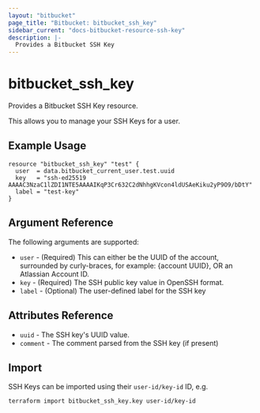 ```yaml
---
layout: "bitbucket"
page_title: "Bitbucket: bitbucket_ssh_key"
sidebar_current: "docs-bitbucket-resource-ssh-key"
description: |-
  Provides a Bitbucket SSH Key
---
```


# bitbucket\_ssh\_key

Provides a Bitbucket SSH Key resource.

This allows you to manage your SSH Keys for a user.

## Example Usage

```hcl
resource "bitbucket_ssh_key" "test" {
  user  = data.bitbucket_current_user.test.uuid
  key   = "ssh-ed25519 AAAAC3NzaC1lZDI1NTE5AAAAIKqP3Cr632C2dNhhgKVcon4ldUSAeKiku2yP9O9/bDtY"
  label = "test-key"
}
```

## Argument Reference

The following arguments are supported:

* `user` - (Required) This can either be the UUID of the account, surrounded by curly-braces, for example: {account UUID}, OR an Atlassian Account ID.
* `key` - (Required) The SSH public key value in OpenSSH format.
* `label` - (Optional) The user-defined label for the SSH key

## Attributes Reference

* `uuid` - The SSH key's UUID value.
* `comment` - The comment parsed from the SSH key (if present)

## Import

SSH Keys can be imported using their `user-id/key-id` ID, e.g.

```sh
terraform import bitbucket_ssh_key.key user-id/key-id
```
